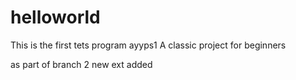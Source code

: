 # helloworld
This is the first tets program ayyps1
A classic project for beginners


as part of branch 2 new ext added

